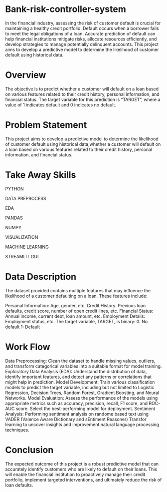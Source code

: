 # Bank-risk-controller-system
In the financial industry, assessing the risk of customer default is crucial for maintaining a healthy credit portfolio. Default occurs when a borrower fails to meet the legal obligations of a loan. Accurate prediction of default can help financial institutions mitigate risks, allocate resources efficiently, and develop strategies to manage potentially delinquent accounts. This project aims to develop a predictive model to determine the likelihood of customer default using historical data.

# Overview
The objective is to predict whether a customer will default on a loan based on various features related to their credit history, personal information, and financial status. The target variable for this prediction is “TARGET”, where a value of 1 indicates default and 0 indicates no default.

# Problem Statement
This project aims to develop a predictive model to determine the likelihood of customer default using historical data,whether a customer will default on a loan based on various features related to their credit history, personal information, and financial status.

# Take Away Skills
PYTHON

DATA PREPROCESS

EDA

PANDAS

NUMPY

VISUALIZATION

MACHINE LEARNING

STREAMLIT GUI
# Data Description
The dataset provided contains multiple features that may influence the likelihood of a customer defaulting on a loan. These features include:

Personal Information: Age, gender, etc. Credit History: Previous loan defaults, credit score, number of open credit lines, etc. Financial Status: Annual income, current debt, loan amount, etc. Employment Details: Employment status, etc. The target variable, TARGET, is binary: 0: No default 1: Default

# Work Flow
Data Preprocessing: Clean the dataset to handle missing values, outliers, and transform categorical variables into a suitable format for model training.
Exploratory Data Analysis (EDA): Understand the distribution of data, identify important features, and detect any patterns or correlations that might help in prediction.
Model Development: Train various classification models to predict the target variable, including but not limited to Logistic Regression, Decision Trees, Random Forest, Gradient Boosting, and Neural Networks.
Model Evaluation: Assess the performance of the models using appropriate metrics such as accuracy, precision, recall, F1 score, and ROC-AUC score. Select the best-performing model for deployment.
Sentiment Analysis: Performing sentiment analysis on randome based text using VADER (Valence Aware Dictionary and sEntiment Reasoner) Transfor learning to uncover insights and improvement natural language processing techniques.
# Conclusion
The expected outcome of this project is a robust predictive model that can accurately identify customers who are likely to default on their loans. This will enable the financial institution to proactively manage their credit portfolio, implement targeted interventions, and ultimately reduce the risk of loan defaults.
